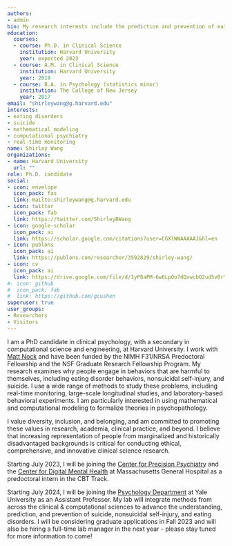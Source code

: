 ```yaml
---
authors:
- admin
bio: My research interests include the prediction and prevention of eating disorders, self-injury, and suicide.
education:
  courses:
  - course: Ph.D. in Clinical Science
    institution: Harvard University
    year: expected 2023
  - course: A.M. in Clinical Science
    institution: Harvard University
    year: 2019
  - course: B.A. in Psychology (statistics minor)
    institution: The College of New Jersey
    year: 2017
email: "shirleywang@g.harvard.edu"
interests:
- eating disorders
- suicide
- mathematical modeling
- computational psychiatry
- real-time monitoring
name: Shirley Wang
organizations:
- name: Harvard University
  url: ""
role: Ph.D. candidate
social:
- icon: envelope
  icon_pack: fas
  link: mailto:shirleywang@g.harvard.edu
- icon: twitter
  icon_pack: fab
  link: https://twitter.com/ShirleyBWang
- icon: google-scholar
  icon_pack: ai
  link: https://scholar.google.com/citations?user=CGXlWWAAAAAJ&hl=en
- icon: publons
  icon_pack: ai
  link: https://publons.com/researcher/3592829/shirley-wang/
- icon: cv
  icon_pack: ai
  link: https://drive.google.com/file/d/1yP8aPM-6w6LpOo7dQxwcbQ2ud5vBrYB0/view?usp=sharing
#- icon: github
#  icon_pack: fab
#  link: https://github.com/gcushen
superuser: true
user_groups:
- Researchers
- Visitors
---
```


I am a PhD candidate in clinical psychology, with a secondary in computational science and engineering, at Harvard University. I work with [Matt Nock](https://nocklab.fas.harvard.edu/people/matthew-k-nock-phd) and have been funded by the NIMH F31/NRSA Predoctoral Fellowship and the NSF Graduate Research Fellowship Program. My research examines why people engage in behaviors that are harmful to themselves, including eating disorder behaviors, nonsuicidal self-injury, and suicide. I use a wide range of methods to study these problems, including real-time monitoring, large-scale longitudinal studies, and laboratory-based behavioral experiments. I am particularly interested in using mathematical and computational modeling to formalize theories in psychopathology.

I value diversity, inclusion, and belonging, and am committed to promoting these values in research, academia, clinical practice, and beyond. I believe that increasing representation of people from marginalized and historically disadvantaged backgrounds is critical for conducting ethical, comprehensive, and innovative clinical science research.

Starting July 2023, I will be joining the [Center for Precision Psychiatry](https://www.massgeneral.org/psychiatry/research/precision-psychiatry/about) and the [Center for Digital Mental Health](https://centerfordigitalmentalhealth.org/) at Massachusetts General Hospital as a predoctoral intern in the CBT Track.  

Starting July 2024, I will be joining the [Psychology Department](https://psychology.yale.edu/) at Yale University as an Assistant Professor. My lab will integrate methods from across the clinical & computational sciences to advance the understanding, prediction, and prevention of suicide, nonsuicidal self-injury, and eating disorders. I will be considering graduate applications in Fall 2023 and will also be hiring a full-time lab manager in the next year - please stay tuned for more information to come!



